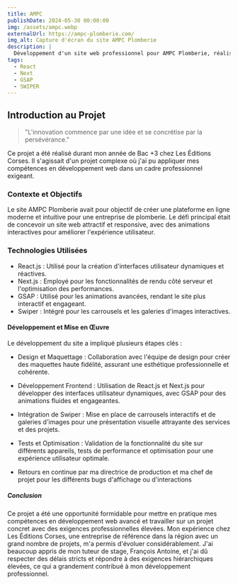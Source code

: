 ```yaml
---
title: AMPC
publishDate: 2024-05-30 00:00:00
img: /assets/ampc.webp
externalUrl: https://ampc-plomberie.com/
img_alt: Capture d'écran du site AMPC Plomberie
description: |
  Développement d'un site web professionnel pour AMPC Plomberie, réalisé durant mon année de Bac +3 chez Les Éditions Corses, mettant en avant des compétences en React.js, Next.js, Animations .
tags:
  - React
  - Next
  - GSAP
  - SWIPER
---
```


## Introduction au Projet

> "L'innovation commence par une idée et se concrétise par la persévérance."

Ce projet a été réalisé durant mon année de Bac +3 chez Les Éditions Corses. Il s'agissait d'un projet complexe où j'ai pu appliquer mes compétences en développement web dans un cadre professionnel exigeant.

### Contexte et Objectifs

Le site AMPC Plomberie avait pour objectif de créer une plateforme en ligne moderne et intuitive pour une entreprise de plomberie. Le défi principal était de concevoir un site web attractif et responsive, avec des animations interactives pour améliorer l'expérience utilisateur.

### Technologies Utilisées

- React.js : Utilisé pour la création d'interfaces utilisateur dynamiques et réactives.
- Next.js : Employé pour les fonctionnalités de rendu côté serveur et l'optimisation des performances.
- GSAP : Utilisé pour les animations avancées, rendant le site plus interactif et engageant.
- Swiper : Intégré pour les carrousels et les galeries d'images interactives.

#### Développement et Mise en Œuvre

Le développement du site a impliqué plusieurs étapes clés :

- Design et Maquettage : Collaboration avec l'équipe de design pour créer des maquettes haute fidélité, assurant une esthétique professionnelle et cohérente.

- Développement Frontend : Utilisation de React.js et Next.js pour développer des interfaces utilisateur dynamiques, avec GSAP pour des animations fluides et engageantes.

- Intégration de Swiper : Mise en place de carrousels interactifs et de galeries d'images pour une présentation visuelle attrayante des services et des projets.

- Tests et Optimisation : Validation de la fonctionnalité du site sur différents appareils, tests de performance et optimisation pour une expérience utilisateur optimale.

- Retours en continue par ma directrice de production et ma chef de projet pour les différents bugs d'affichage ou d'interactions

##### Conclusion

Ce projet a été une opportunité formidable pour mettre en pratique mes compétences en développement web avancé et travailler sur un projet concret avec des exigences professionnelles élevées. Mon expérience chez Les Éditions Corses, une entreprise de référence dans la région avec un grand nombre de projets, m'a permis d'évoluer considérablement. J'ai beaucoup appris de mon tuteur de stage, François Antoine, et j'ai dû respecter des délais stricts et répondre à des exigences hiérarchiques élevées, ce qui a grandement contribué à mon développement professionnel.
